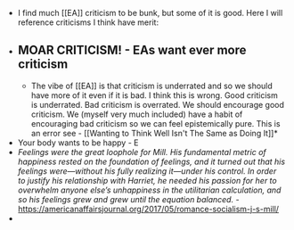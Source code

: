 - I find much [[EA]] criticism to be bunk, but some of it is good. Here I will reference criticisms I think have merit:
- MOAR CRITICISM! - EAs want ever more criticism
	-
	- The vibe of [[EA]] is that criticism is underrated and so we should have more of it even if it is bad. I think this is wrong. Good criticism is underrated. Bad criticism is overrated. We should encourage good criticism. We (myself very much included) have a habit of encouraging bad criticism so we can feel epistemically pure. This is an error see - [[Wanting to Think Well Isn't The Same as Doing It]]*
- Your body wants to be happy - E
- *Feelings were the great loophole for Mill. His fundamental metric of happiness rested on the foundation of feelings, and it turned out that his feelings were—without his fully realizing it—under his control. In order to justify his relationship with Harriet, he needed his passion for her to overwhelm anyone else’s unhappiness in the utilitarian calculation, and so his feelings grew and grew until the equation balanced.* - https://americanaffairsjournal.org/2017/05/romance-socialism-j-s-mill/
-